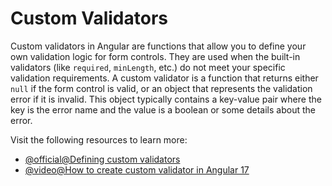 # Custom Validators

Custom validators in Angular are functions that allow you to define your own validation logic for form controls. They are used when the built-in validators (like `required`, `minLength`, etc.) do not meet your specific validation requirements. A custom validator is a function that returns either `null` if the form control is valid, or an object that represents the validation error if it is invalid. This object typically contains a key-value pair where the key is the error name and the value is a boolean or some details about the error.

Visit the following resources to learn more:

- [@official@Defining custom validators](https://v17.angular.io/guide/form-validation#custom-validators)
- [@video@How to create custom validator in Angular 17](https://youtu.be/3TwmS0Gdg9I?si=1w4EX-HifJ70-CxT)
